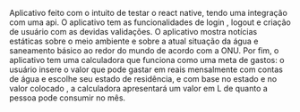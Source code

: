 Aplicativo feito com o intuito de testar o react native, tendo uma integração com uma api. O aplicativo tem as funcionalidades de login , logout e criação de usuário com as devidas validações.
O aplicativo mostra notícias estáticas sobre o meio ambiente e sobre a atual situação da água e saneamento básico ao redor do mundo de acordo com a ONU. Por fim, o aplicativo tem uma calculadora que funciona como
uma meta de gastos: o usuário insere o valor que pode gastar em reais mensalmente com contas de água e escolhe seu estado de residência, e com base no estado e no valor colocado , a calculadora apresentará um valor
em L de quanto a pessoa pode consumir no mês.
